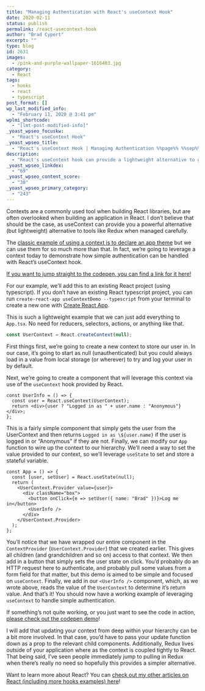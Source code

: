 ```yaml
---
title: "Managing Authentication with React's useContext Hook"
date: 2020-02-11
status: publish
permalink: /react-usecontext-hook
author: "Brad Cypert"
excerpt: ""
type: blog
id: 2631
images:
  - /pink-and-purple-wallpaper-1616403.jpg
category:
  - React
tags:
  - hooks
  - react
  - typescript
post_format: []
wp_last_modified_info:
  - "February 11, 2020 @ 3:41 pm"
wplmi_shortcode:
  - "[lmt-post-modified-info]"
_yoast_wpseo_focuskw:
  - "React's useContext Hook"
_yoast_wpseo_title:
  - "React's useContext Hook | Managing Authentication %%page%% %%sep%% %%sitename%%"
description:
  - "React's useContext hook can provide a lightweight alternative to global state management (like Redux) if used properly. However, it can also be unweildy if used improperly."
_yoast_wpseo_linkdex:
  - "69"
_yoast_wpseo_content_score:
  - "30"
_yoast_wpseo_primary_category:
  - "243"
---
```




Contexts are a commonly used tool when building React libraries, but are often overlooked when building an application in React. I don’t believe that should be the case, as useContext can provide you a powerful alternative (but lightweight) alternative to tools like Redux when managed carefully.

The [classic example of using a context is to declare an app theme](https://reactjs.org/docs/hooks-reference.html#usecontext) but we can use them for so much more than that. In fact, we’re going to leverage a context today to demonstrate how simple authentication can be handled with React’s useContext hook.

[If you want to jump straight to the codepen, you can find a link for it here!](https://codepen.io/bradcypert/pen/BaNNEdZ)

For our example, we’ll add this to an existing React project (using typescript). If you don’t have an existing React typescript project, you can run `create-react-app useContextDemo --typescript` from your terminal to create a new one with [Create React App](https://reactjs.org/docs/create-a-new-react-app.html).

This is such a lightweight example that we can just add everything to `App.tsx`.
No need for reducers, selectors, actions, or anything like that.

```typescript
const UserContext = React.createContext(null);
```

First things first, we’re going to create a new context to store our user in. In our case, it’s going to start as null (unauthenticated) but you could always load in a value from local storage (or wherever) to try and log your user in by default.

Next, we’re going to create a component that will leverage this context via use of the `useContext` hook provided by React.

```tsx
const UserInfo = () => {
  const user = React.useContext(UserContext);
  return <div>{user ? "Logged in as " + user.name : "Anonymous"}</div>;
};
```

This is a fairly simple component that simply gets the user from the UserContext and then returns `Logged in as \${user.name}` if the user is logged in or “Anonymous” if they are not.
Finally, we can modify our `App` function to wire up the context to our hierarchy. We’ll need a way to set the value provided to our context, so we’ll leverage `useState` to set and store a stateful variable.

```tsx
const App = () => {
  const [user, setUser] = React.useState(null);
  return (
    <UserContext.Provider value={user}>
      <div className="box">
        <button onClick={e => setUser({ name: "Brad" })}>Log me in</button>
        <UserInfo />
      </div>
    </UserContext.Provider>
  );
};
```

You’ll notice that we have wrapped our entire component in the `ContextProvider` (`UserContext.Provider`) that we created earlier. This gives all children (and grandchildren and so on) access to that context.
We then add in a button that simply sets the user state on click. You’d probably do an HTTP request here to authenticate, and probably pull some values from a form field for that matter, but this demo is aimed to be simple and focused on `useContext`.
Finally, we add in our `<UserInfo />` component, which, as we wrote above, reads the value of the `UserContext` to determine it’s return value. And that’s it! You should now have a working example of leveraging `useContext` to handle simple authentication.

If something’s not quite working, or you just want to see the code in action, [please check out the codepen demo](https://codepen.io/bradcypert/pen/BaNNEdZ)!

<HeadsUp title="A brief note on Redux vs Context">
  I will add that updating your context from deep within your hierarchy can be a
  bit more involved. In that case, you’d have to pass your update function down
  as a prop to the relevant child components. Additionally, Redux lives outside
  of your application where as the context is coupled tightly to React. That
  being said, I’ve seen people immediately jump to pulling in Redux when there’s
  really no need so hopefully this provides a simpler alternative.
</HeadsUp>

Want to learn more about React? You can [check out my other articles on React (including
more hooks examples) here](/javascript-resources/)!

